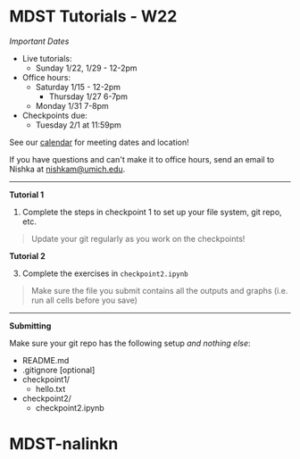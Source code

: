 
# MDST Tutorials - W22

_Important Dates_

- Live tutorials:
	- Sunday 1/22, 1/29 - 12-2pm
- Office hours:
	- Saturday 1/15 - 12-2pm
        - Thursday 1/27 6-7pm
	- Monday 1/31 7-8pm
- Checkpoints due:
	- Tuesday 2/1 at 11:59pm

See our [calendar](https://www.mdst.club/agenda) for meeting dates and location!

If you have questions and can't make it to office hours, send an email to Nishka at <nishkam@umich.edu>. 

---
**Tutorial 1**

1. Complete the steps in checkpoint 1 to set up your file system, git repo, etc.
> Update your git regularly as you work on the checkpoints!

**Tutorial 2**

3. Complete the exercises in `checkpoint2.ipynb`
> Make sure the file you submit contains all the outputs and graphs (i.e. run all cells before you save)
---

**Submitting**

Make sure your git repo has the following setup _and nothing else_:

- README.md
- .gitignore [optional]
- checkpoint1/
	- hello.txt
- checkpoint2/
	- checkpoint2.ipynb

# MDST-nalinkn
